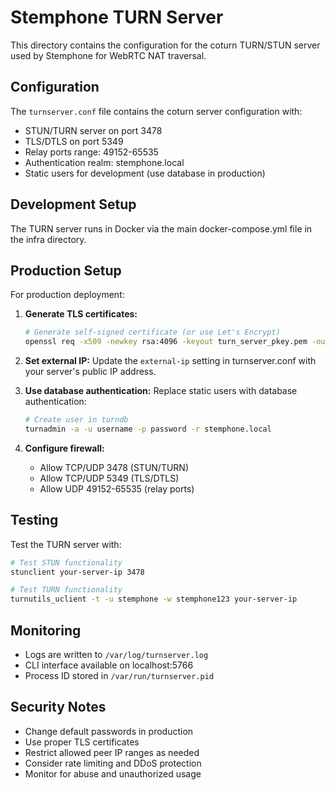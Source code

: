 # Stemphone TURN Server

This directory contains the configuration for the coturn TURN/STUN server used by Stemphone for WebRTC NAT traversal.

## Configuration

The `turnserver.conf` file contains the coturn server configuration with:

- STUN/TURN server on port 3478
- TLS/DTLS on port 5349  
- Relay ports range: 49152-65535
- Authentication realm: stemphone.local
- Static users for development (use database in production)

## Development Setup

The TURN server runs in Docker via the main docker-compose.yml file in the infra directory.

## Production Setup

For production deployment:

1. **Generate TLS certificates:**
   ```bash
   # Generate self-signed certificate (or use Let's Encrypt)
   openssl req -x509 -newkey rsa:4096 -keyout turn_server_pkey.pem -out turn_server_cert.pem -days 365 -nodes
   ```

2. **Set external IP:**
   Update the `external-ip` setting in turnserver.conf with your server's public IP address.

3. **Use database authentication:**
   Replace static users with database authentication:
   ```bash
   # Create user in turndb
   turnadmin -a -u username -p password -r stemphone.local
   ```

4. **Configure firewall:**
   - Allow TCP/UDP 3478 (STUN/TURN)
   - Allow TCP/UDP 5349 (TLS/DTLS)
   - Allow UDP 49152-65535 (relay ports)

## Testing

Test the TURN server with:

```bash
# Test STUN functionality
stunclient your-server-ip 3478

# Test TURN functionality  
turnutils_uclient -t -u stemphone -w stemphone123 your-server-ip
```

## Monitoring

- Logs are written to `/var/log/turnserver.log`
- CLI interface available on localhost:5766
- Process ID stored in `/var/run/turnserver.pid`

## Security Notes

- Change default passwords in production
- Use proper TLS certificates
- Restrict allowed peer IP ranges as needed
- Consider rate limiting and DDoS protection
- Monitor for abuse and unauthorized usage

